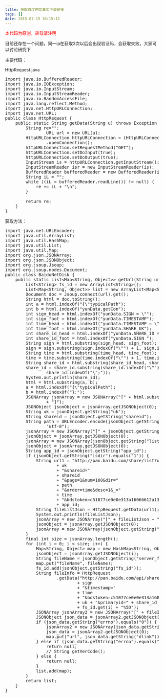 ```yaml
---
title: 获取百度网盘真实下载链接
tags: []
date: 2015-07-15 10:15:12
---
```


<span style="color: rgb(255, 0, 0);">本代码为原创，转载请注明</span>

目前还存在一个问题，同一ip在获取3次以后会出现验证码，会获取失败，大家可以讨论研究下
<!-- more -->
主要代码：

HttpRequest.java
<pre class="brush:java;toolbar:false">import&nbsp;java.io.BufferedReader;
import&nbsp;java.io.IOException;
import&nbsp;java.io.InputStream;
import&nbsp;java.io.InputStreamReader;
import&nbsp;java.io.RandomAccessFile;
import&nbsp;java.lang.reflect.Method;
import&nbsp;java.net.HttpURLConnection;
import&nbsp;java.net.URL;
public&nbsp;class&nbsp;HttpRequest&nbsp;{
&nbsp;&nbsp;&nbsp;&nbsp;public&nbsp;static&nbsp;String&nbsp;getData(String&nbsp;u)&nbsp;throws&nbsp;Exception&nbsp;{
&nbsp;&nbsp;&nbsp;&nbsp;&nbsp;&nbsp;&nbsp;&nbsp;String&nbsp;re=&quot;&quot;;
&nbsp;&nbsp;&nbsp;&nbsp;&nbsp;&nbsp;&nbsp;&nbsp;&nbsp;&nbsp;&nbsp;&nbsp;&nbsp;&nbsp;&nbsp;&nbsp;URL&nbsp;url&nbsp;=&nbsp;new&nbsp;URL(u);
&nbsp;&nbsp;&nbsp;&nbsp;&nbsp;&nbsp;&nbsp;&nbsp;HttpURLConnection&nbsp;httpURLConnection&nbsp;=&nbsp;(HttpURLConnection)&nbsp;url
&nbsp;&nbsp;&nbsp;&nbsp;&nbsp;&nbsp;&nbsp;&nbsp;&nbsp;&nbsp;&nbsp;&nbsp;&nbsp;&nbsp;&nbsp;&nbsp;.openConnection();
&nbsp;&nbsp;&nbsp;&nbsp;&nbsp;&nbsp;&nbsp;&nbsp;httpURLConnection.setRequestMethod(&quot;GET&quot;);
&nbsp;&nbsp;&nbsp;&nbsp;&nbsp;&nbsp;&nbsp;&nbsp;httpURLConnection.setDoInput(true);
&nbsp;&nbsp;&nbsp;&nbsp;&nbsp;&nbsp;&nbsp;&nbsp;httpURLConnection.setDoOutput(true);
&nbsp;&nbsp;&nbsp;&nbsp;&nbsp;&nbsp;&nbsp;&nbsp;InputStream&nbsp;is&nbsp;=&nbsp;httpURLConnection.getInputStream();
&nbsp;&nbsp;&nbsp;&nbsp;&nbsp;&nbsp;&nbsp;&nbsp;InputStreamReader&nbsp;isr&nbsp;=&nbsp;new&nbsp;InputStreamReader(is);
&nbsp;&nbsp;&nbsp;&nbsp;&nbsp;&nbsp;&nbsp;&nbsp;BufferedReader&nbsp;bufferedReader&nbsp;=&nbsp;new&nbsp;BufferedReader(isr);
&nbsp;&nbsp;&nbsp;&nbsp;&nbsp;&nbsp;&nbsp;&nbsp;String&nbsp;iL&nbsp;=&nbsp;&quot;&quot;;
&nbsp;&nbsp;&nbsp;&nbsp;&nbsp;&nbsp;&nbsp;&nbsp;while&nbsp;((iL&nbsp;=&nbsp;bufferedReader.readLine())&nbsp;!=&nbsp;null)&nbsp;{
&nbsp;&nbsp;&nbsp;&nbsp;&nbsp;&nbsp;&nbsp;&nbsp;&nbsp;&nbsp;&nbsp;&nbsp;re&nbsp;+=&nbsp;iL&nbsp;+&nbsp;&quot;\n&quot;;
&nbsp;&nbsp;&nbsp;&nbsp;&nbsp;&nbsp;&nbsp;&nbsp;}
&nbsp;&nbsp;&nbsp;&nbsp;&nbsp;&nbsp;&nbsp;&nbsp;
&nbsp;&nbsp;&nbsp;&nbsp;&nbsp;&nbsp;&nbsp;&nbsp;return&nbsp;re;
&nbsp;&nbsp;&nbsp;&nbsp;}
}</pre>

获取方法：
<pre class="brush:java;toolbar:false">import&nbsp;java.net.URLEncoder;
import&nbsp;java.util.ArrayList;
import&nbsp;java.util.HashMap;
import&nbsp;java.util.List;
import&nbsp;java.util.Map;
import&nbsp;org.json.JSONArray;
import&nbsp;org.json.JSONObject;
import&nbsp;org.jsoup.Jsoup;
import&nbsp;org.jsoup.nodes.Document;
public&nbsp;class&nbsp;BaiduNetDisk&nbsp;{
&nbsp;&nbsp;&nbsp;&nbsp;public&nbsp;static&nbsp;List&lt;Map&lt;String,&nbsp;Object&gt;&gt;&nbsp;getUrl(String&nbsp;url)&nbsp;throws&nbsp;Exception&nbsp;{
&nbsp;&nbsp;&nbsp;&nbsp;&nbsp;&nbsp;&nbsp;&nbsp;List&lt;String&gt;&nbsp;fs_id&nbsp;=&nbsp;new&nbsp;ArrayList&lt;String&gt;();
&nbsp;&nbsp;&nbsp;&nbsp;&nbsp;&nbsp;&nbsp;&nbsp;List&lt;Map&lt;String,&nbsp;Object&gt;&gt;&nbsp;list&nbsp;=&nbsp;new&nbsp;ArrayList&lt;Map&lt;String,&nbsp;Object&gt;&gt;();
&nbsp;&nbsp;&nbsp;&nbsp;&nbsp;&nbsp;&nbsp;&nbsp;Document&nbsp;doc&nbsp;=&nbsp;Jsoup.connect(url).get();
&nbsp;&nbsp;&nbsp;&nbsp;&nbsp;&nbsp;&nbsp;&nbsp;String&nbsp;html&nbsp;=&nbsp;doc.toString();
&nbsp;&nbsp;&nbsp;&nbsp;&nbsp;&nbsp;&nbsp;&nbsp;int&nbsp;a&nbsp;=&nbsp;html.indexOf(&quot;{\&quot;typicalPath&quot;);
&nbsp;&nbsp;&nbsp;&nbsp;&nbsp;&nbsp;&nbsp;&nbsp;int&nbsp;b&nbsp;=&nbsp;html.indexOf(&quot;yunData.getCon&quot;);
&nbsp;&nbsp;&nbsp;&nbsp;&nbsp;&nbsp;&nbsp;&nbsp;int&nbsp;sign_head&nbsp;=&nbsp;html.indexOf(&quot;yunData.SIGN&nbsp;=&nbsp;\&quot;&quot;);
&nbsp;&nbsp;&nbsp;&nbsp;&nbsp;&nbsp;&nbsp;&nbsp;int&nbsp;sign_foot&nbsp;=&nbsp;html.indexOf(&quot;yunData.TIMESTAMP&quot;);
&nbsp;&nbsp;&nbsp;&nbsp;&nbsp;&nbsp;&nbsp;&nbsp;int&nbsp;time_head&nbsp;=&nbsp;html.indexOf(&quot;yunData.TIMESTAMP&nbsp;=&nbsp;\&quot;&quot;);
&nbsp;&nbsp;&nbsp;&nbsp;&nbsp;&nbsp;&nbsp;&nbsp;int&nbsp;time_foot&nbsp;=&nbsp;html.indexOf(&quot;yunData.SHARE_UK&quot;);
&nbsp;&nbsp;&nbsp;&nbsp;&nbsp;&nbsp;&nbsp;&nbsp;int&nbsp;share_id_head&nbsp;=&nbsp;html.indexOf(&quot;yunData.SHARE_ID&nbsp;=&nbsp;\&quot;&quot;);
&nbsp;&nbsp;&nbsp;&nbsp;&nbsp;&nbsp;&nbsp;&nbsp;int&nbsp;share_id_foot&nbsp;=&nbsp;html.indexOf(&quot;yunData.SIGN&nbsp;&quot;);
&nbsp;&nbsp;&nbsp;&nbsp;&nbsp;&nbsp;&nbsp;&nbsp;String&nbsp;sign&nbsp;=&nbsp;html.substring(sign_head,&nbsp;sign_foot);
&nbsp;&nbsp;&nbsp;&nbsp;&nbsp;&nbsp;&nbsp;&nbsp;sign&nbsp;=&nbsp;sign.substring(sign.indexOf(&quot;\&quot;&quot;)&nbsp;+&nbsp;1,&nbsp;sign.indexOf(&quot;\&quot;;&quot;));
&nbsp;&nbsp;&nbsp;&nbsp;&nbsp;&nbsp;&nbsp;&nbsp;String&nbsp;time&nbsp;=&nbsp;html.substring(time_head,&nbsp;time_foot);
&nbsp;&nbsp;&nbsp;&nbsp;&nbsp;&nbsp;&nbsp;&nbsp;time&nbsp;=&nbsp;time.substring(time.indexOf(&quot;\&quot;&quot;)&nbsp;+&nbsp;1,&nbsp;time.indexOf(&quot;\&quot;;&quot;));
&nbsp;&nbsp;&nbsp;&nbsp;&nbsp;&nbsp;&nbsp;&nbsp;String&nbsp;share_id&nbsp;=&nbsp;html.substring(share_id_head,&nbsp;share_id_foot);
&nbsp;&nbsp;&nbsp;&nbsp;&nbsp;&nbsp;&nbsp;&nbsp;share_id&nbsp;=&nbsp;share_id.substring(share_id.indexOf(&quot;\&quot;&quot;)&nbsp;+&nbsp;1,
&nbsp;&nbsp;&nbsp;&nbsp;&nbsp;&nbsp;&nbsp;&nbsp;&nbsp;&nbsp;&nbsp;&nbsp;&nbsp;&nbsp;&nbsp;&nbsp;share_id.indexOf(&quot;\&quot;;&quot;));
&nbsp;&nbsp;&nbsp;&nbsp;&nbsp;&nbsp;&nbsp;&nbsp;System.out.println(share_id);
&nbsp;&nbsp;&nbsp;&nbsp;&nbsp;&nbsp;&nbsp;&nbsp;html&nbsp;=&nbsp;html.substring(a,&nbsp;b);
&nbsp;&nbsp;&nbsp;&nbsp;&nbsp;&nbsp;&nbsp;&nbsp;a&nbsp;=&nbsp;html.indexOf(&quot;{\&quot;typicalPath&quot;);
&nbsp;&nbsp;&nbsp;&nbsp;&nbsp;&nbsp;&nbsp;&nbsp;b&nbsp;=&nbsp;html.indexOf(&quot;};&quot;);
&nbsp;&nbsp;&nbsp;&nbsp;&nbsp;&nbsp;&nbsp;&nbsp;JSONArray&nbsp;jsonArray&nbsp;=&nbsp;new&nbsp;JSONArray(&quot;[&quot;&nbsp;+&nbsp;html.substring(a,&nbsp;b&nbsp;+&nbsp;1)
&nbsp;&nbsp;&nbsp;&nbsp;&nbsp;&nbsp;&nbsp;&nbsp;&nbsp;&nbsp;&nbsp;&nbsp;&nbsp;&nbsp;&nbsp;&nbsp;+&nbsp;&quot;]&quot;);
&nbsp;&nbsp;&nbsp;&nbsp;&nbsp;&nbsp;&nbsp;&nbsp;JSONObject&nbsp;jsonObject&nbsp;=&nbsp;jsonArray.getJSONObject(0);
&nbsp;&nbsp;&nbsp;&nbsp;&nbsp;&nbsp;&nbsp;&nbsp;String&nbsp;uk&nbsp;=&nbsp;jsonObject.getString(&quot;uk&quot;);
&nbsp;&nbsp;&nbsp;&nbsp;&nbsp;&nbsp;&nbsp;&nbsp;String&nbsp;shareid&nbsp;=&nbsp;jsonObject.getString(&quot;shareid&quot;);
&nbsp;&nbsp;&nbsp;&nbsp;&nbsp;&nbsp;&nbsp;&nbsp;String&nbsp;path&nbsp;=&nbsp;URLEncoder.encode(jsonObject.getString(&quot;typicalPath&quot;),
&nbsp;&nbsp;&nbsp;&nbsp;&nbsp;&nbsp;&nbsp;&nbsp;&nbsp;&nbsp;&nbsp;&nbsp;&nbsp;&nbsp;&nbsp;&nbsp;&quot;utf-8&quot;);
&nbsp;&nbsp;&nbsp;&nbsp;&nbsp;&nbsp;&nbsp;&nbsp;jsonArray&nbsp;=&nbsp;new&nbsp;JSONArray(&quot;[&quot;&nbsp;+&nbsp;jsonObject.getString(&quot;file_list&quot;)&nbsp;+&nbsp;&quot;]&quot;);
&nbsp;&nbsp;&nbsp;&nbsp;&nbsp;&nbsp;&nbsp;&nbsp;jsonObject&nbsp;=&nbsp;jsonArray.getJSONObject(0);
&nbsp;&nbsp;&nbsp;&nbsp;&nbsp;&nbsp;&nbsp;&nbsp;jsonArray&nbsp;=&nbsp;new&nbsp;JSONArray(jsonObject.getString(&quot;list&quot;));
&nbsp;&nbsp;&nbsp;&nbsp;&nbsp;&nbsp;&nbsp;&nbsp;jsonObject&nbsp;=&nbsp;jsonArray.getJSONObject(0);
&nbsp;&nbsp;&nbsp;&nbsp;&nbsp;&nbsp;&nbsp;&nbsp;String&nbsp;app_id&nbsp;=&nbsp;jsonObject.getString(&quot;app_id&quot;);
&nbsp;&nbsp;&nbsp;&nbsp;&nbsp;&nbsp;&nbsp;&nbsp;if&nbsp;(jsonObject.getString(&quot;isdir&quot;).equals(&quot;1&quot;))&nbsp;{
&nbsp;&nbsp;&nbsp;&nbsp;&nbsp;&nbsp;&nbsp;&nbsp;&nbsp;&nbsp;&nbsp;&nbsp;String&nbsp;url1&nbsp;=&nbsp;&quot;http://pan.baidu.com/share/list?uk=&quot;
&nbsp;&nbsp;&nbsp;&nbsp;&nbsp;&nbsp;&nbsp;&nbsp;&nbsp;&nbsp;&nbsp;&nbsp;&nbsp;&nbsp;&nbsp;&nbsp;&nbsp;&nbsp;&nbsp;&nbsp;+&nbsp;uk
&nbsp;&nbsp;&nbsp;&nbsp;&nbsp;&nbsp;&nbsp;&nbsp;&nbsp;&nbsp;&nbsp;&nbsp;&nbsp;&nbsp;&nbsp;&nbsp;&nbsp;&nbsp;&nbsp;&nbsp;+&nbsp;&quot;&amp;shareid=&quot;
&nbsp;&nbsp;&nbsp;&nbsp;&nbsp;&nbsp;&nbsp;&nbsp;&nbsp;&nbsp;&nbsp;&nbsp;&nbsp;&nbsp;&nbsp;&nbsp;&nbsp;&nbsp;&nbsp;&nbsp;+&nbsp;shareid
&nbsp;&nbsp;&nbsp;&nbsp;&nbsp;&nbsp;&nbsp;&nbsp;&nbsp;&nbsp;&nbsp;&nbsp;&nbsp;&nbsp;&nbsp;&nbsp;&nbsp;&nbsp;&nbsp;&nbsp;+&nbsp;&quot;&amp;page=1&amp;num=100&amp;dir=&quot;
&nbsp;&nbsp;&nbsp;&nbsp;&nbsp;&nbsp;&nbsp;&nbsp;&nbsp;&nbsp;&nbsp;&nbsp;&nbsp;&nbsp;&nbsp;&nbsp;&nbsp;&nbsp;&nbsp;&nbsp;+&nbsp;path
&nbsp;&nbsp;&nbsp;&nbsp;&nbsp;&nbsp;&nbsp;&nbsp;&nbsp;&nbsp;&nbsp;&nbsp;&nbsp;&nbsp;&nbsp;&nbsp;&nbsp;&nbsp;&nbsp;&nbsp;+&nbsp;&quot;&amp;order=time&amp;desc=1&amp;_=&quot;
&nbsp;&nbsp;&nbsp;&nbsp;&nbsp;&nbsp;&nbsp;&nbsp;&nbsp;&nbsp;&nbsp;&nbsp;&nbsp;&nbsp;&nbsp;&nbsp;&nbsp;&nbsp;&nbsp;&nbsp;+&nbsp;time
&nbsp;&nbsp;&nbsp;&nbsp;&nbsp;&nbsp;&nbsp;&nbsp;&nbsp;&nbsp;&nbsp;&nbsp;&nbsp;&nbsp;&nbsp;&nbsp;&nbsp;&nbsp;&nbsp;&nbsp;+&nbsp;&quot;&amp;bdstoken=c51077ce0e0e313a16066612a13fbcd4&amp;channel=chunlei&amp;clienttype=0&amp;web=1&amp;app_id=&quot;
&nbsp;&nbsp;&nbsp;&nbsp;&nbsp;&nbsp;&nbsp;&nbsp;&nbsp;&nbsp;&nbsp;&nbsp;&nbsp;&nbsp;&nbsp;&nbsp;&nbsp;&nbsp;&nbsp;&nbsp;+&nbsp;app_id;
&nbsp;&nbsp;&nbsp;&nbsp;&nbsp;&nbsp;&nbsp;&nbsp;&nbsp;&nbsp;&nbsp;&nbsp;String&nbsp;fileListJson&nbsp;=&nbsp;HttpRequest.getData(url1);
&nbsp;&nbsp;&nbsp;&nbsp;&nbsp;&nbsp;&nbsp;&nbsp;&nbsp;&nbsp;&nbsp;&nbsp;System.out.println(fileListJson);
&nbsp;&nbsp;&nbsp;&nbsp;&nbsp;&nbsp;&nbsp;&nbsp;&nbsp;&nbsp;&nbsp;&nbsp;jsonArray&nbsp;=&nbsp;new&nbsp;JSONArray(&quot;[&quot;&nbsp;+&nbsp;fileListJson&nbsp;+&nbsp;&quot;]&quot;);
&nbsp;&nbsp;&nbsp;&nbsp;&nbsp;&nbsp;&nbsp;&nbsp;&nbsp;&nbsp;&nbsp;&nbsp;jsonObject&nbsp;=&nbsp;jsonArray.getJSONObject(0);
&nbsp;&nbsp;&nbsp;&nbsp;&nbsp;&nbsp;&nbsp;&nbsp;&nbsp;&nbsp;&nbsp;&nbsp;jsonArray&nbsp;=&nbsp;new&nbsp;JSONArray(jsonObject.getString(&quot;list&quot;));
&nbsp;&nbsp;&nbsp;&nbsp;&nbsp;&nbsp;&nbsp;&nbsp;}
&nbsp;&nbsp;&nbsp;&nbsp;&nbsp;&nbsp;&nbsp;&nbsp;final&nbsp;int&nbsp;size&nbsp;=&nbsp;jsonArray.length();
&nbsp;&nbsp;&nbsp;&nbsp;&nbsp;&nbsp;&nbsp;&nbsp;for&nbsp;(int&nbsp;i&nbsp;=&nbsp;0;&nbsp;i&nbsp;&lt;&nbsp;size;&nbsp;i++)&nbsp;{
&nbsp;&nbsp;&nbsp;&nbsp;&nbsp;&nbsp;&nbsp;&nbsp;&nbsp;&nbsp;&nbsp;&nbsp;Map&lt;String,&nbsp;Object&gt;&nbsp;map&nbsp;=&nbsp;new&nbsp;HashMap&lt;String,&nbsp;Object&gt;();
&nbsp;&nbsp;&nbsp;&nbsp;&nbsp;&nbsp;&nbsp;&nbsp;&nbsp;&nbsp;&nbsp;&nbsp;jsonObject&nbsp;=&nbsp;jsonArray.getJSONObject(i);
&nbsp;&nbsp;&nbsp;&nbsp;&nbsp;&nbsp;&nbsp;&nbsp;&nbsp;&nbsp;&nbsp;&nbsp;String&nbsp;fileName&nbsp;=&nbsp;jsonObject.getString(&quot;server_filename&quot;);
&nbsp;&nbsp;&nbsp;&nbsp;&nbsp;&nbsp;&nbsp;&nbsp;&nbsp;&nbsp;&nbsp;&nbsp;map.put(&quot;fileName&quot;,&nbsp;fileName);
&nbsp;&nbsp;&nbsp;&nbsp;&nbsp;&nbsp;&nbsp;&nbsp;&nbsp;&nbsp;&nbsp;&nbsp;fs_id.add(jsonObject.getString(&quot;fs_id&quot;));
&nbsp;&nbsp;&nbsp;&nbsp;&nbsp;&nbsp;&nbsp;&nbsp;&nbsp;&nbsp;&nbsp;&nbsp;String&nbsp;fileInfo&nbsp;=&nbsp;HttpRequest
&nbsp;&nbsp;&nbsp;&nbsp;&nbsp;&nbsp;&nbsp;&nbsp;&nbsp;&nbsp;&nbsp;&nbsp;&nbsp;&nbsp;&nbsp;&nbsp;&nbsp;&nbsp;&nbsp;&nbsp;.getData(&quot;http://pan.baidu.com/api/sharedownload?sign=&quot;
&nbsp;&nbsp;&nbsp;&nbsp;&nbsp;&nbsp;&nbsp;&nbsp;&nbsp;&nbsp;&nbsp;&nbsp;&nbsp;&nbsp;&nbsp;&nbsp;&nbsp;&nbsp;&nbsp;&nbsp;&nbsp;&nbsp;&nbsp;&nbsp;&nbsp;&nbsp;&nbsp;&nbsp;+&nbsp;sign
&nbsp;&nbsp;&nbsp;&nbsp;&nbsp;&nbsp;&nbsp;&nbsp;&nbsp;&nbsp;&nbsp;&nbsp;&nbsp;&nbsp;&nbsp;&nbsp;&nbsp;&nbsp;&nbsp;&nbsp;&nbsp;&nbsp;&nbsp;&nbsp;&nbsp;&nbsp;&nbsp;&nbsp;+&nbsp;&quot;&amp;timestamp=&quot;
&nbsp;&nbsp;&nbsp;&nbsp;&nbsp;&nbsp;&nbsp;&nbsp;&nbsp;&nbsp;&nbsp;&nbsp;&nbsp;&nbsp;&nbsp;&nbsp;&nbsp;&nbsp;&nbsp;&nbsp;&nbsp;&nbsp;&nbsp;&nbsp;&nbsp;&nbsp;&nbsp;&nbsp;+&nbsp;time
&nbsp;&nbsp;&nbsp;&nbsp;&nbsp;&nbsp;&nbsp;&nbsp;&nbsp;&nbsp;&nbsp;&nbsp;&nbsp;&nbsp;&nbsp;&nbsp;&nbsp;&nbsp;&nbsp;&nbsp;&nbsp;&nbsp;&nbsp;&nbsp;&nbsp;&nbsp;&nbsp;&nbsp;+&nbsp;&quot;&amp;bdstoken=c51077ce0e0e313a16066612a13fbcd4&amp;channel=chunlei&amp;clienttype=0&amp;web=1&amp;app_id=250528&amp;encrypt=0&amp;product=share&amp;uk=&quot;
&nbsp;&nbsp;&nbsp;&nbsp;&nbsp;&nbsp;&nbsp;&nbsp;&nbsp;&nbsp;&nbsp;&nbsp;&nbsp;&nbsp;&nbsp;&nbsp;&nbsp;&nbsp;&nbsp;&nbsp;&nbsp;&nbsp;&nbsp;&nbsp;&nbsp;&nbsp;&nbsp;&nbsp;+&nbsp;uk&nbsp;+&nbsp;&quot;&amp;primaryid=&quot;&nbsp;+&nbsp;share_id&nbsp;+&nbsp;&quot;&amp;fid_list=%5B&quot;
&nbsp;&nbsp;&nbsp;&nbsp;&nbsp;&nbsp;&nbsp;&nbsp;&nbsp;&nbsp;&nbsp;&nbsp;&nbsp;&nbsp;&nbsp;&nbsp;&nbsp;&nbsp;&nbsp;&nbsp;&nbsp;&nbsp;&nbsp;&nbsp;&nbsp;&nbsp;&nbsp;&nbsp;+&nbsp;fs_id.get(i)&nbsp;+&nbsp;&quot;%5D&quot;);
&nbsp;&nbsp;&nbsp;&nbsp;&nbsp;&nbsp;&nbsp;&nbsp;&nbsp;&nbsp;&nbsp;&nbsp;JSONArray&nbsp;jsonArray2&nbsp;=&nbsp;new&nbsp;JSONArray(&quot;[&quot;&nbsp;+&nbsp;fileInfo&nbsp;+&nbsp;&quot;]&quot;);
&nbsp;&nbsp;&nbsp;&nbsp;&nbsp;&nbsp;&nbsp;&nbsp;&nbsp;&nbsp;&nbsp;&nbsp;JSONObject&nbsp;json_data&nbsp;=&nbsp;jsonArray2.getJSONObject(0);
&nbsp;&nbsp;&nbsp;&nbsp;&nbsp;&nbsp;&nbsp;&nbsp;&nbsp;&nbsp;&nbsp;&nbsp;if&nbsp;(json_data.getString(&quot;errno&quot;).equals(&quot;0&quot;))&nbsp;{
&nbsp;&nbsp;&nbsp;&nbsp;&nbsp;&nbsp;&nbsp;&nbsp;&nbsp;&nbsp;&nbsp;&nbsp;&nbsp;&nbsp;&nbsp;&nbsp;jsonArray2&nbsp;=&nbsp;new&nbsp;JSONArray(json_data.getString(&quot;list&quot;));
&nbsp;&nbsp;&nbsp;&nbsp;&nbsp;&nbsp;&nbsp;&nbsp;&nbsp;&nbsp;&nbsp;&nbsp;&nbsp;&nbsp;&nbsp;&nbsp;json_data&nbsp;=&nbsp;jsonArray2.getJSONObject(0);
&nbsp;&nbsp;&nbsp;&nbsp;&nbsp;&nbsp;&nbsp;&nbsp;&nbsp;&nbsp;&nbsp;&nbsp;&nbsp;&nbsp;&nbsp;&nbsp;map.put(&quot;url&quot;,&nbsp;json_data.getString(&quot;dlink&quot;));
&nbsp;&nbsp;&nbsp;&nbsp;&nbsp;&nbsp;&nbsp;&nbsp;&nbsp;&nbsp;&nbsp;&nbsp;}&nbsp;else&nbsp;if&nbsp;(json_data.getString(&quot;errno&quot;).equals(&quot;-20&quot;))&nbsp;{
&nbsp;&nbsp;&nbsp;&nbsp;&nbsp;&nbsp;&nbsp;&nbsp;&nbsp;&nbsp;&nbsp;&nbsp;&nbsp;&nbsp;&nbsp;&nbsp;return&nbsp;null;
&nbsp;&nbsp;&nbsp;&nbsp;&nbsp;&nbsp;&nbsp;&nbsp;&nbsp;&nbsp;&nbsp;&nbsp;&nbsp;&nbsp;&nbsp;&nbsp;//&nbsp;String&nbsp;getVerCode();
&nbsp;&nbsp;&nbsp;&nbsp;&nbsp;&nbsp;&nbsp;&nbsp;&nbsp;&nbsp;&nbsp;&nbsp;}&nbsp;else&nbsp;{
&nbsp;&nbsp;&nbsp;&nbsp;&nbsp;&nbsp;&nbsp;&nbsp;&nbsp;&nbsp;&nbsp;&nbsp;&nbsp;&nbsp;&nbsp;&nbsp;return&nbsp;null;
&nbsp;&nbsp;&nbsp;&nbsp;&nbsp;&nbsp;&nbsp;&nbsp;&nbsp;&nbsp;&nbsp;&nbsp;}
&nbsp;&nbsp;&nbsp;&nbsp;&nbsp;&nbsp;&nbsp;&nbsp;&nbsp;&nbsp;&nbsp;&nbsp;list.add(map);
&nbsp;&nbsp;&nbsp;&nbsp;&nbsp;&nbsp;&nbsp;&nbsp;}
&nbsp;&nbsp;&nbsp;&nbsp;&nbsp;&nbsp;&nbsp;&nbsp;return&nbsp;list;
&nbsp;&nbsp;&nbsp;&nbsp;}
}</pre>